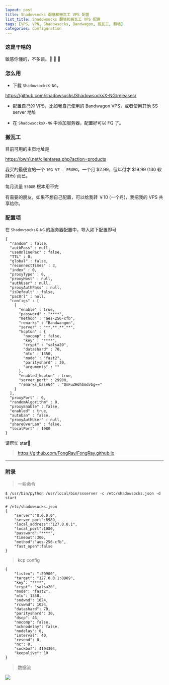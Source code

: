 ```yaml
---
layout: post
title: Shadowsocks 翻墙和搬瓦工 VPS 配置
list_title: Shadowsocks 翻墙和搬瓦工 VPS 配置
tags: [VPS, VPN, Shadowsocks, Bandwagon, 搬瓦工, 翻墙]
categories: Configuration
---
```


### 这是干啥的

敏感你懂的，不多谈。🌝 🌝 🌝

### 怎么用

* 下载 `ShadowsocksX-NG`，

https://github.com/shadowsocks/ShadowsocksX-NG/releases/

* 配置自己的 VPS，比如我自己使用的 Bandwagon VPS，或者使用其他 SS server 地址

* 在 `ShadowsocksX-NG` 中添加服务器，配置好可以 FQ 了。

### 搬瓦工

目前可用的主页地址是

https://bwh1.net/clientarea.php?action=products

我买的最便宜的一个 `10G VZ - PROMO`，一个月 $2.99，但年付才 $19.99 (130 软妹币) 而已。

每月流量 `550GB` 根本用不完

有需要的朋友，如果不想自己配置，可以给我转 ￥10 (一个月)，我把我的 VPS 共享给你。

<!-- more -->

### 配置项

在 `ShadowsocksX-NG` 的服务器配置中，导入如下配置即可

```
{
  "random" : false,
  "authPass" : null,
  "useOnlinePac" : false,
  "TTL" : 0,
  "global" : false,
  "reconnectTimes" : 3,
  "index" : 0,
  "proxyType" : 0,
  "proxyHost" : null,
  "authUser" : null,
  "proxyAuthPass" : null,
  "isDefault" : false,
  "pacUrl" : null,
  "configs" : [
    {
      "enable" : true,
      "password" : "****",
      "method" : "aes-256-cfb",
      "remarks" : "Bandwangon",
      "server" : "**.**.**.**",
      "kcptun" : {
        "nocomp" : false,
        "key" : "****",
        "crypt" : "salsa20",
        "datashard" : 70,
        "mtu" : 1350,
        "mode" : "fast2",
        "parityshard" : 30,
        "arguments" : ""
      },
      "enabled_kcptun" : true,
      "server_port" : 29900,
      "remarks_base64" : "QmFuZHdhbmdvbg=="
    }
  ],
  "proxyPort" : 0,
  "randomAlgorithm" : 0,
  "proxyEnable" : false,
  "enabled" : true,
  "autoban" : false,
  "proxyAuthUser" : null,
  "shareOverLan" : false,
  "localPort" : 1080
}
```

请帮忙 star🌟 

> https://github.com/FongRay/FongRay.github.io

---
### 附录

> 一些命令

```
$ /usr/bin/python /usr/local/bin/ssserver -c /etc/shadowsocks.json -d start
```

```
# /etc/shadowsocks.json
{
    "server":"0.0.0.0",
    "server_port":8989,
    "local_address":"127.0.0.1",
    "local_port":1080,
    "password":"****",
    "timeout":300,
    "method":"aes-256-cfb",
    "fast_open":false
}
```

> kcp config

```
{
    "listen": ":29900",
    "target": "127.0.0.1:8989",
    "key": "****",
    "crypt": "salsa20",
    "mode": "fast2",
    "mtu": 1350,
    "sndwnd": 1024,
    "rcvwnd": 1024,
    "datashard": 70,
    "parityshard": 30,
    "dscp": 46,
    "nocomp": false,
    "acknodelay": false,
    "nodelay": 0,
    "interval": 40,
    "resend": 0,
    "nc": 0,
    "sockbuf": 4194304,
    "keepalive": 10
}
```

> 数据流

![](https://fangr-cc-image.oss-cn-beijing.aliyuncs.com/18-8-16/96675299.jpg)

